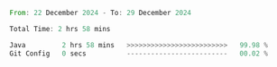 <!--START_SECTION:waka-->

```rust
From: 22 December 2024 - To: 29 December 2024

Total Time: 2 hrs 58 mins

Java         2 hrs 58 mins   >>>>>>>>>>>>>>>>>>>>>>>>>   99.98 %
Git Config   0 secs          -------------------------   00.02 %
```

<!--END_SECTION:waka-->

